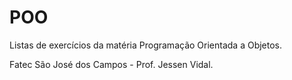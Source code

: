 # POO
Listas de exercícios da matéria Programação Orientada a Objetos.

Fatec São José dos Campos - Prof. Jessen Vidal.
